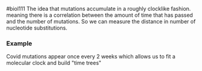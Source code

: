#biol111 
The idea that mutations accumulate in a roughly clocklike fashion. meaning there is a correlation between the amount of time that has passed and the number of mutations. So we can measure the distance in number of nucleotide substitutions. 

### Example
Covid mutations appear once every 2 weeks which allows us to fit a molecular clock and build "time trees"